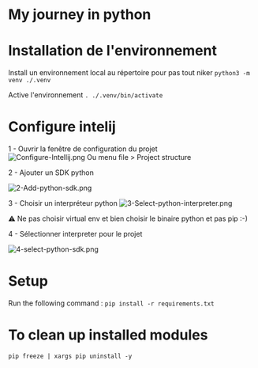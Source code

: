 My journey in python 
===

# Installation de l'environnement

Install un environnement local au répertoire pour pas tout niker
```python3 -m venv ./.venv```

Active l'environnement
```. ./.venv/bin/activate```

# Configure intelij

1 - Ouvrir la fenêtre de configuration du projet    
![Configure-Intellij.png](docs/1-Configure-Intellij.png)
Ou menu file > Project structure

2 - Ajouter un SDK python

![2-Add-python-sdk.png](docs/2-Add-python-sdk.png)

3 - Choisir un interpréteur python 
![3-Select-python-interpreter.png](docs/3-Select-python-interpreter.png)

⚠ Ne pas choisir virtual env et bien choisir le binaire python et pas pip :-)

4 - Sélectionner interpreter pour le projet

![4-select-python-sdk.png](docs/4-select-python-sdk.png)

# Setup

Run the following command : 
```pip install -r requirements.txt```

# To clean up installed modules
```pip freeze | xargs pip uninstall -y```

